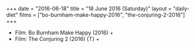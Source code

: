 +++
date = "2016-06-18"
title = "18 June 2016 (Saturday)"
layout = "daily-diet"
films = ["bo-burnham-make-happy-2016", "the-conjuring-2-2016"]
+++


* Film: Bo Burnham Make Happy (2016) +
* Film: The Conjuring 2 (2016) {T} +